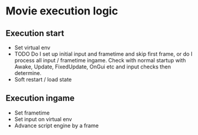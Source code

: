 # Movie execution logic

## Execution start

- Set virtual env
- TODO Do I set up initial input and frametime and skip first frame, or do I process all input / frametime ingame. Check with normal startup with Awake, Update, FixedUpdate, OnGui etc and input checks then determine.
- Soft restart / load state

## Execution ingame

- Set frametime
- Set input on virtual env
- Advance script engine by a frame